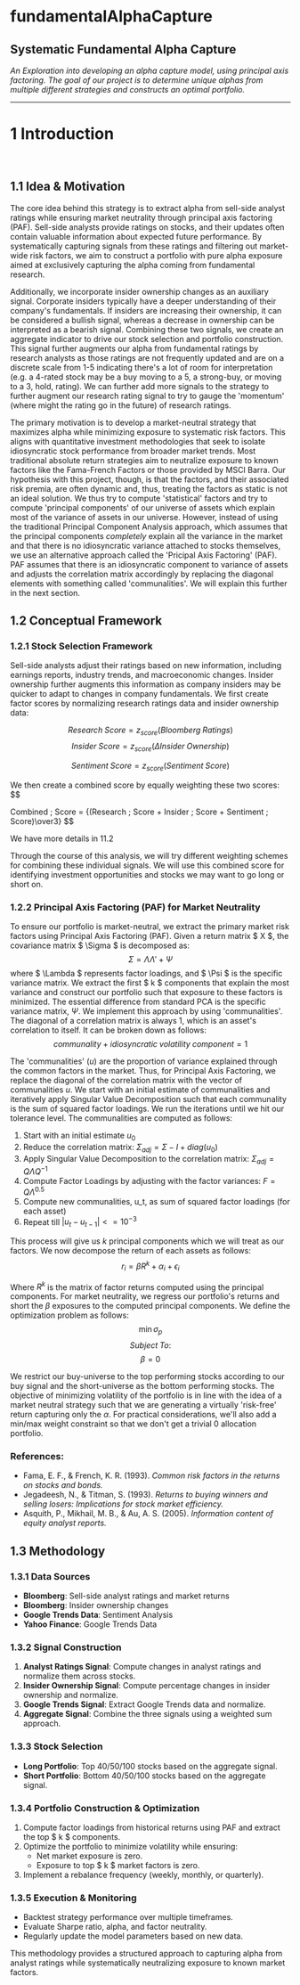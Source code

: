 # fundamentalAlphaCapture

## **Systematic Fundamental Alpha Capture**

*An Exploration into developing an alpha capture model, using principal axis factoring. The goal of our project is to determine unique alphas from multiple different strategies and constructs an optimal portfolio.*

---------------------------

# 1 Introduction

<br> 

## 1.1 Idea & Motivation <a id="1-1"></a>

The core idea behind this strategy is to extract alpha from sell-side analyst ratings while ensuring market neutrality through principal axis factoring (PAF). Sell-side analysts provide ratings on stocks, and their updates often contain valuable information about expected future performance. By systematically capturing signals from these ratings and filtering out market-wide risk factors, we aim to construct a portfolio with pure alpha exposure aimed at exclusively capturing the alpha coming from fundamental research.

Additionally, we incorporate insider ownership changes as an auxiliary signal. Corporate insiders typically have a deeper understanding of their company's fundamentals. If insiders are increasing their ownership, it can be considered a bullish signal, whereas a decrease in ownership can be interpreted as a bearish signal. Combining these two signals, we create an aggregate indicator to drive our stock selection and portfolio construction. This signal further augments our alpha from fundamental ratings by research analysts as those ratings are not frequently updated and are on a discrete scale from 1-5 indicating there's a lot of room for interpretation (e.g. a 4-rated stock may be a buy moving to a 5, a strong-buy, or moving to a 3, hold, rating). We can further add more signals to the strategy to further augment our research rating signal to try to gauge the 'momentum' (where might the rating go in the future) of research ratings.

The primary motivation is to develop a market-neutral strategy that maximizes alpha while minimizing exposure to systematic risk factors. This aligns with quantitative investment methodologies that seek to isolate idiosyncratic stock performance from broader market trends. Most traditional absolute return strategies aim to neutralize exposure to known factors like the Fama-French Factors or those provided by MSCI Barra. Our hypothesis with this project, though, is that the factors, and their associated risk premia, are often dynamic and, thus, treating the factors as static is not an ideal solution. We thus try to compute 'statistical' factors and try to compute 'principal components' of our universe of assets which explain most of the variance of assets in our universe. However, instead of using the traditional Principal Component Analysis approach, which assumes that the principal components _completely_ explain all the variance in the market and that there is no idiosyncratic variance attached to stocks themselves, we use an alternative approach called the 'Pricipal Axis Factoring' (PAF). PAF assumes that there is an idiosyncratic component to variance of assets and adjusts the correlation matrix accordingly by replacing the diagonal elements with something called 'communalities'. We will explain this further in the next section.

## 1.2 Conceptual Framework <a id="1-2"></a>

### 1.2.1 Stock Selection Framework
Sell-side analysts adjust their ratings based on new information, including earnings reports, industry trends, and macroeconomic changes. Insider ownership further augments this information as company insiders may be quicker to adapt to changes in company fundamentals. We first create factor scores by normalizing research ratings data and insider ownership data:

$$
Research \; Score = z_{score}(Bloomberg \; Ratings)
$$
$$
Insider \; Score = z_{score}(\Delta Insider \; Ownership)
$$

$$
Sentiment \; Score = z_{score}(Sentiment \; Score)
$$

We then create a combined score by equally weighting these two scores:
$$

Combined \; Score = {(Research \; Score + Insider \; Score + Sentiment \; Score)\over3}
$$

We have more details in 11.2 

Through the course of this analysis, we will try different weighting schemes for combining these individual signals. We will use this combined score for identifying investment opportunities and stocks we may want to go long or short on.

### 1.2.2 Principal Axis Factoring (PAF) for Market Neutrality
To ensure our portfolio is market-neutral, we extract the primary market risk factors using Principal Axis Factoring (PAF). Given a return matrix $ X $, the covariance matrix $ \Sigma $ is decomposed as:
$$
\Sigma = \Lambda \Lambda' + \Psi
$$
where $ \Lambda $ represents factor loadings, and $ \Psi $ is the specific variance matrix. We extract the first $ k $ components that explain the most variance and construct our portfolio such that exposure to these factors is minimized. The essential difference from standard PCA is the specific variance matrix, $\Psi$. We implement this approach by using 'communalities'. The diagonal of a correlation matrix is always 1, which is an asset's correlation to itself. It can be broken down as follows:
$$
communality + idiosyncratic\; volatility\; component = 1
$$

The 'communalities' ($u$) are the proportion of variance explained through the common factors in the market. Thus, for Principal Axis Factoring, we replace the diagonal of the correlation matrix with the vector of communalities $u$. We start with an initial estimate of communalities and iteratively apply Singular Value Decomposition such that each communality is the sum of squared factor loadings. We run the iterations until we hit our tolerance level. The communalities are computed as follows:
1. Start with an initial estimate $u_0$
2. Reduce the correlation matrix: $\Sigma_{adj} = \Sigma - I + diag(u_0)$
3. Apply Singular Value Decomposition to the correlation matrix: $\Sigma_{adj} = Q\Lambda Q^{-1}$
4. Compute Factor Loadings by adjusting with the factor variances: $F=Q\Lambda^{0.5}$
5. Compute new communalities, u_t, as sum of squared factor loadings (for each asset)
6. Repeat till $|u_t - u_{t-1}| <= 10^{-3}$

This process will give us $k$ principal components which we will treat as our factors. We now decompose the return of each assets as follows:
$$
r_{i} = \beta R^k + \alpha_i +  \epsilon_i
$$

Where $R^k$ is the matrix of factor returns computed using the principal components. For market neutrality, we regress our portfolio's returns and short the $\beta$ exposures to the computed principal components. We define the optimization problem as follows:
$$
\min \sigma_p
$$
$$
Subject \; To:
$$
$$
\beta = 0
$$

We restrict our buy-universe to the top performing stocks according to our buy signal and the short-universe as the bottom performing stocks. The objective of minimizing volatility of the portfolio is in line with the idea of a market neutral strategy such that we are generating a virtually 'risk-free' return capturing only the $\alpha$. For practical considerations, we'll also add a min/max weight constraint so that we don't get a trivial 0 allocation portfolio.

### References:
- Fama, E. F., & French, K. R. (1993). *Common risk factors in the returns on stocks and bonds.*
- Jegadeesh, N., & Titman, S. (1993). *Returns to buying winners and selling losers: Implications for stock market efficiency.*
- Asquith, P., Mikhail, M. B., & Au, A. S. (2005). *Information content of equity analyst reports.*

## 1.3 Methodology <a id="1-3"></a>

### 1.3.1 Data Sources
- **Bloomberg**: Sell-side analyst ratings and market returns
- **Bloomberg**: Insider ownership changes
- **Google Trends Data**: Sentiment Analysis
- **Yahoo Finance**: Google Trends Data

### 1.3.2 Signal Construction
1. **Analyst Ratings Signal**: Compute changes in analyst ratings and normalize them across stocks.
2. **Insider Ownership Signal**: Compute percentage changes in insider ownership and normalize.
3. **Google Trends Signal**: Extract Google Trends data and normalize.
4. **Aggregate Signal**: Combine the three signals using a weighted sum approach.

### 1.3.3 Stock Selection
- **Long Portfolio**: Top 40/50/100 stocks based on the aggregate signal.
- **Short Portfolio**: Bottom 40/50/100 stocks based on the aggregate signal.

### 1.3.4 Portfolio Construction & Optimization
1. Compute factor loadings from historical returns using PAF and extract the top $ k $ components.
2. Optimize the portfolio to minimize volatility while ensuring:
   - Net market exposure is zero.
   - Exposure to top $ k $ market factors is zero.
3. Implement a rebalance frequency (weekly, monthly, or quarterly).

### 1.3.5 Execution & Monitoring
- Backtest strategy performance over multiple timeframes.
- Evaluate Sharpe ratio, alpha, and factor neutrality.
- Regularly update the model parameters based on new data.

This methodology provides a structured approach to capturing alpha from analyst ratings while systematically neutralizing exposure to known market factors.
